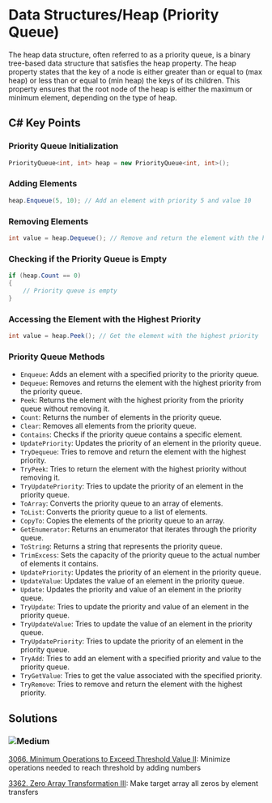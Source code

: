 # Data Structures/Heap (Priority Queue)

The heap data structure, often referred to as a priority queue, is a binary tree-based data structure that satisfies the heap property. The heap property states that the key of a node is either greater than or equal to (max heap) or less than or equal to (min heap) the keys of its children. This property ensures that the root node of the heap is either the maximum or minimum element, depending on the type of heap.

## C# Key Points

### Priority Queue Initialization

```csharp
PriorityQueue<int, int> heap = new PriorityQueue<int, int>();
```

### Adding Elements

```csharp
heap.Enqueue(5, 10); // Add an element with priority 5 and value 10
```

### Removing Elements

```csharp
int value = heap.Dequeue(); // Remove and return the element with the highest priority
```

### Checking if the Priority Queue is Empty

```csharp
if (heap.Count == 0)
{
    // Priority queue is empty
}
```

### Accessing the Element with the Highest Priority

```csharp
int value = heap.Peek(); // Get the element with the highest priority
```

### Priority Queue Methods

- `Enqueue`: Adds an element with a specified priority to the priority queue.
- `Dequeue`: Removes and returns the element with the highest priority from the priority queue.
- `Peek`: Returns the element with the highest priority from the priority queue without removing it.
- `Count`: Returns the number of elements in the priority queue.
- `Clear`: Removes all elements from the priority queue.
- `Contains`: Checks if the priority queue contains a specific element.
- `UpdatePriority`: Updates the priority of an element in the priority queue.
- `TryDequeue`: Tries to remove and return the element with the highest priority.
- `TryPeek`: Tries to return the element with the highest priority without removing it.
- `TryUpdatePriority`: Tries to update the priority of an element in the priority queue.
- `ToArray`: Converts the priority queue to an array of elements.
- `ToList`: Converts the priority queue to a list of elements.
- `CopyTo`: Copies the elements of the priority queue to an array.
- `GetEnumerator`: Returns an enumerator that iterates through the priority queue.
- `ToString`: Returns a string that represents the priority queue.
- `TrimExcess`: Sets the capacity of the priority queue to the actual number of elements it contains.
- `UpdatePriority`: Updates the priority of an element in the priority queue.
- `UpdateValue`: Updates the value of an element in the priority queue.
- `Update`: Updates the priority and value of an element in the priority queue.
- `TryUpdate`: Tries to update the priority and value of an element in the priority queue.
- `TryUpdateValue`: Tries to update the value of an element in the priority queue.
- `TryUpdatePriority`: Tries to update the priority of an element in the priority queue.
- `TryAdd`: Tries to add an element with a specified priority and value to the priority queue.
- `TryGetValue`: Tries to get the value associated with the specified priority.
- `TryRemove`: Tries to remove and return the element with the highest priority.


## Solutions

### ![Medium](https://img.shields.io/badge/Medium-fac31d)

[3066. Minimum Operations to Exceed Threshold Value II](/Data%20Structures%2FHeap%20%28Priority%20Queue%29%2F3066.%20Minimum%20Operations%20to%20Exceed%20Threshold%20Value%20II): Minimize operations needed to reach threshold by adding numbers

[3362. Zero Array Transformation III](/Data%20Structures%2FHeap%20%28Priority%20Queue%29%2F3362.%20Zero%20Array%20Transformation%20III): Make target array all zeros by element transfers
